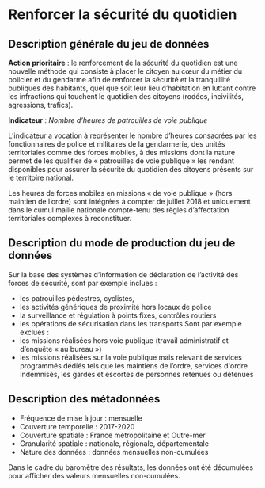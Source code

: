 # Renforcer la sécurité du quotidien 
## Description générale du jeu de données 
**Action prioritaire** : le renforcement de la sécurité du quotidien est une nouvelle méthode qui consiste à placer le citoyen au cœur du métier du policier et du gendarme afin de renforcer la sécurité et la tranquillité publiques des habitants, quel que soit leur lieu d’habitation en luttant contre les infractions qui touchent le quotidien des citoyens (rodéos, incivilités, agressions, trafics).

**Indicateur** : *Nombre d’heures de patrouilles de voie publique*

L’indicateur a vocation à représenter le nombre d’heures consacrées par les fonctionnaires de police et militaires de la gendarmerie, des unités territoriales comme des forces mobiles, à des missions dont la nature permet de les qualifier de « patrouilles de voie publique » les rendant disponibles pour assurer la sécurité du quotidien des citoyens présents sur le territoire national. 

Les heures de forces mobiles en missions « de voie publique » (hors maintien de l’ordre) sont intégrées à compter de juillet 2018 et uniquement dans le cumul maille nationale compte-tenu des règles d’affectation territoriales complexes à reconstituer.

## Description du mode de production du jeu de données 
Sur la base des systèmes d’information de déclaration de l’activité des forces de sécurité, sont par exemple inclues :
-	les patrouilles pédestres, cyclistes, 
-	les activités génériques de proximité hors locaux de police
-	la surveillance et régulation à points fixes, contrôles routiers
-	les opérations de sécurisation dans les transports
Sont par exemple exclues :
-	les missions réalisées hors voie publique (travail administratif et d’enquête « au bureau »)
-	les missions réalisées sur la voie publique mais relevant de services programmés dédiés tels que les maintiens de l’ordre, services d'ordre indemnisés, les gardes et escortes de personnes retenues ou détenues 

## Description des métadonnées 

-	Fréquence de mise à jour : mensuelle
-	Couverture temporelle : 2017-2020
-	Couverture spatiale : France métropolitaine et Outre-mer
-	Granularité spatiale : nationale, régionale, départementale
-	Nature des données : données mensuelles non-cumulées 

Dans le cadre du baromètre des résultats, les données ont été décumulées pour afficher des valeurs mensuelles non-cumulées.